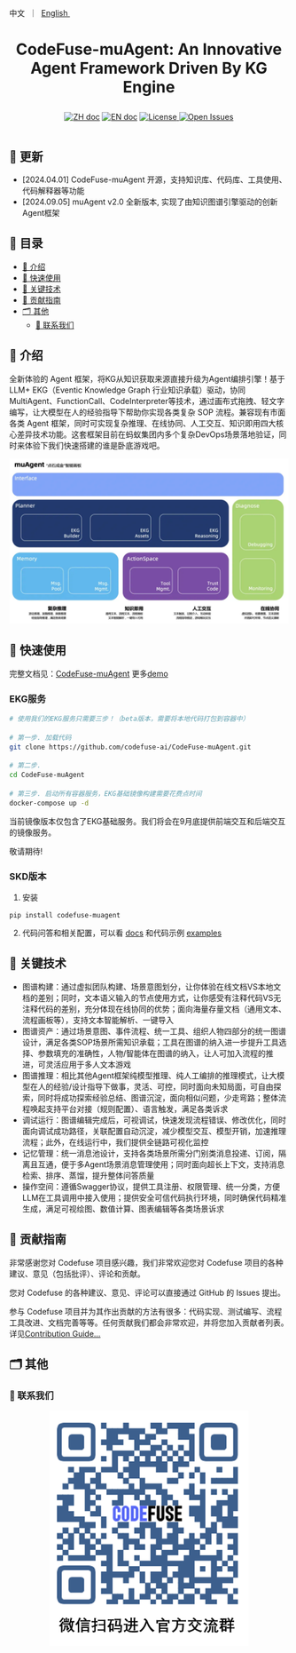 <p align="left">
    <a>中文</a>&nbsp ｜ &nbsp<a href="README.md">English&nbsp </a>
</p>

# <p align="center">CodeFuse-muAgent: An Innovative Agent Framework Driven By KG Engine</p>

<p align="center">
    <a href="README_zh.md"><img src="https://img.shields.io/badge/文档-中文版-yellow.svg" alt="ZH doc"></a>
    <a href="README.md"><img src="https://img.shields.io/badge/document-English-yellow.svg" alt="EN doc"></a>
    <a href="LICENSE.md"><img src="https://img.shields.io/badge/license-Apache%202.0-yellow" alt="License">
    <a href="https://github.com/codefuse-ai/CodeFuse-muAgent/issues">
      <img alt="Open Issues" src="https://img.shields.io/github/issues-raw/codefuse-ai/CodeFuse-muAgent" />
    </a>
    <br><br>
</p>



## 🔔 更新
- [2024.04.01] CodeFuse-muAgent 开源，支持知识库、代码库、工具使用、代码解释器等功能
- [2024.09.05] muAgent v2.0 全新版本, 实现了由知识图谱引擎驱动的创新Agent框架

## 📜 目录
- [🤝 介绍](#-介绍)
- [🚀 快速使用](#-快速使用)
- [🧭 关键技术](#-关键技术)
- [🤗 贡献指南](#-贡献指南)
- [🗂 其他](#-其他)
  - [📱 联系我们](#-联系我们)


## 🤝 介绍
全新体验的 Agent 框架，将KG从知识获取来源直接升级为Agent编排引擎！基于 LLM+ EKG（Eventic Knowledge Graph 行业知识承载）驱动，协同 MultiAgent、FunctionCall、CodeInterpreter等技术，通过画布式拖拽、轻文字编写，让大模型在人的经验指导下帮助你实现各类复杂 SOP 流程。兼容现有市面各类 Agent 框架，同时可实现复杂推理、在线协同、人工交互、知识即用四大核心差异技术功能。这套框架目前在蚂蚁集团内多个复杂DevOps场景落地验证，同时来体验下我们快速搭建的谁是卧底游戏吧。


![](docs/resources/ekg-arch-zh.webp)


## 🚀 快速使用
完整文档见：[CodeFuse-muAgent](https://codefuse.ai/zh-CN/docs/api-docs/MuAgent/overview/multi-agent)
更多[demo](https://codefuse.ai/zh-CN/docs/api-docs/MuAgent/connector/customed_examples)

### EKG服务

```bash
# 使用我们的EKG服务只需要三步！（beta版本，需要将本地代码打包到容器中）

# 第一步. 加载代码
git clone https://github.com/codefuse-ai/CodeFuse-muAgent.git

# 第二步.
cd CodeFuse-muAgent

# 第三步. 启动所有容器服务，EKG基础镜像构建需要花费点时间
docker-compose up -d
```

当前镜像版本仅包含了EKG基础服务。我们将会在9月底提供前端交互和后端交互的镜像服务。

敬请期待!

### SKD版本
1. 安装
```
pip install codefuse-muagent
```

2. 代码问答和相关配置，可以看 [docs](https://codefuse.ai/docs/api-docs/MuAgent/connector/customed_examples) 和代码示例 [examples](https://github.com/codefuse-ai/CodeFuse-muAgent/tree/main/examples)


## 🧭 关键技术

- 图谱构建：通过虚拟团队构建、场景意图划分，让你体验在线文档VS本地文档的差别；同时，文本语义输入的节点使用方式，让你感受有注释代码VS无注释代码的差别，充分体现在线协同的优势；面向海量存量文档（通用文本、流程画板等），支持文本智能解析、一键导入
- 图谱资产：通过场景意图、事件流程、统一工具、组织人物四部分的统一图谱设计，满足各类SOP场景所需知识承载；工具在图谱的纳入进一步提升工具选择、参数填充的准确性，人物/智能体在图谱的纳入，让人可加入流程的推进，可灵活应用于多人文本游戏
- 图谱推理：相比其他Agent框架纯模型推理、纯人工编排的推理模式，让大模型在人的经验/设计指导下做事，灵活、可控，同时面向未知局面，可自由探索，同时将成功探索经验总结、图谱沉淀，面向相似问题，少走弯路；整体流程唤起支持平台对接（规则配置）、语言触发，满足各类诉求
- 调试运行：图谱编辑完成后，可视调试，快速发现流程错误、修改优化，同时面向调试成功路径，关联配置自动沉淀，减少模型交互、模型开销，加速推理流程；此外，在线运行中，我们提供全链路可视化监控
- 记忆管理：统一消息池设计，支持各类场景所需分门别类消息投递、订阅，隔离且互通，便于多Agent场景消息管理使用；同时面向超长上下文，支持消息检索、排序、蒸馏，提升整体问答质量
- 操作空间：遵循Swagger协议，提供工具注册、权限管理、统一分类，方便LLM在工具调用中接入使用；提供安全可信代码执行环境，同时确保代码精准生成，满足可视绘图、数值计算、图表编辑等各类场景诉求

## 🤗 贡献指南
非常感谢您对 Codefuse 项目感兴趣，我们非常欢迎您对 Codefuse 项目的各种建议、意见（包括批评）、评论和贡献。

您对 Codefuse 的各种建议、意见、评论可以直接通过 GitHub 的 Issues 提出。

参与 Codefuse 项目并为其作出贡献的方法有很多：代码实现、测试编写、流程工具改进、文档完善等等。任何贡献我们都会非常欢迎，并将您加入贡献者列表。详见[Contribution Guide...](https://codefuse-ai.github.io/zh-CN/contribution/issue)


## 🗂 其他
### 📱 联系我们
<div align=center>
  <img src="docs/resources/wechat.png" alt="图片", width="360">
</div>

